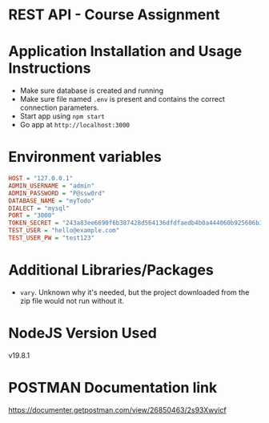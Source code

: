 # REST API - Course Assignment

# Application Installation and Usage Instructions

- Make sure database is created and running
- Make sure file named `.env` is present and contains the correct connection parameters.
- Start app using `npm start`
- Go app at `http://localhost:3000`

# Environment variables

```ini
HOST = "127.0.0.1"
ADMIN_USERNAME = "admin"
ADMIN_PASSWORD = "P@ssw0rd"
DATABASE_NAME = "myTodo"
DIALECT = "mysql"
PORT = "3000"
TOKEN_SECRET = "243a83ee6690f6b387428d564136dfdfaedb4b0a444060b925606b3855c51cd423be26fd531781aa3cb86de626d8d2ca38d06e0a456c7b3626dbebb02fa90d9a"
TEST_USER = "hello@example.com"
TEST_USER_PW = "test123"
```

# Additional Libraries/Packages

- `vary`. Unknown why it's needed, but the project downloaded from the zip file would not run without it.

# NodeJS Version Used

v19.8.1

# POSTMAN Documentation link

https://documenter.getpostman.com/view/26850463/2s93Xwyicf
